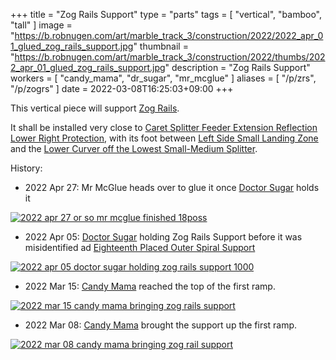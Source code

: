 +++
title = "Zog Rails Support"
type = "parts"
tags = [ "vertical", "bamboo", "tall" ]
image = "https://b.robnugen.com/art/marble_track_3/construction/2022/2022_apr_01_glued_zog_rails_support.jpg"
thumbnail = "https://b.robnugen.com/art/marble_track_3/construction/2022/thumbs/2022_apr_01_glued_zog_rails_support.jpg"
description = "Zog Rails Support"
workers = [
    "candy_mama",
    "dr_sugar",
    "mr_mcglue"
]
aliases = [
    "/p/zrs",
    "/p/zogrs"
]
date = 2022-03-08T16:25:03+09:00
+++

This vertical piece will support [Zog Rails](/parts/zog-rails/).

It shall be installed very close to [Caret Splitter Feeder Extension Reflection Lower Right Protection](/parts/caret-splitter-feeder-extension-reflection-lower-right-protection/),
with its foot between [Left Side Small Landing Zone](/parts/left_side_small_landing_zone/)
and the [Lower Curver off the Lowest Small-Medium Splitter](/parts/lower_curver_off_the_lowest_small-medium_splitter/).

History:

* 2022 Apr 27: Mr McGlue heads over to glue it once [Doctor Sugar](/workers/dr_sugar/) holds it

[![2022 apr 27 or so mr mcglue finished 18poss](//b.robnugen.com/art/marble_track_3/construction/2022/thumbs/2022_apr_27_or_so_mr_mcglue_finished_18poss.jpg)](//b.robnugen.com/art/marble_track_3/construction/2022/2022_apr_27_or_so_mr_mcglue_finished_18poss.jpg)

* 2022 Apr 05: [Doctor Sugar](/workers/dr_sugar/) holding Zog Rails Support before it was misidentified ad [Eighteenth Placed Outer Spiral Support](/parts/eighteenth-placed-outer-spiral-support/)

[![2022 apr 05 doctor sugar holding zog rails support 1000](//b.robnugen.com/art/marble_track_3/construction/2025/thumbs/2022_apr_05_doctor_sugar_holding_zog_rails_support.jpg)](//b.robnugen.com/art/marble_track_3/construction/2025/2022_apr_05_doctor_sugar_holding_zog_rails_support_1000.jpg)

* 2022 Mar 15: [Candy Mama](/workers/candy_mama/) reached the top of the first ramp.

[![2022 mar 15 candy mama bringing zog rails support](//b.robnugen.com/art/marble_track_3/construction/2022/thumbs/2022_mar_15_candy_mama_bringing_zog_rails_support.jpg)](//b.robnugen.com/art/marble_track_3/construction/2022/2022_mar_15_candy_mama_bringing_zog_rails_support.jpg)

* 2022 Mar 08: [Candy Mama](/workers/candy_mama/) brought the support up the first ramp.

[![2022 mar 08 candy mama bringing zog rail support](//b.robnugen.com/art/marble_track_3/track/parts/2022/thumbs/2022_mar_08_candy_mama_bringing_zog_rail_support.jpg)](//b.robnugen.com/art/marble_track_3/track/parts/2022/2022_mar_08_candy_mama_bringing_zog_rail_support.jpg)
